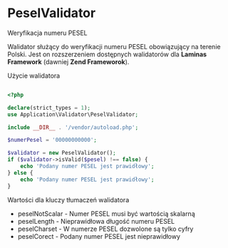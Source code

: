# PeselValidator
Weryfikacja numeru PESEL

Walidator służący do weryfikacji numeru PESEL obowiązujący na terenie Polski. Jest on rozszerzeniem dostępnych walidatorów dla <b>Laminas Framework</b> (dawniej <b>Zend Frameworok</b>).

Użycie walidatora

```php

<?php

declare(strict_types = 1);
use Application\Validator\PeselValidator;

include __DIR__ . '/vendor/autoload.php';

$numerPesel = '00000000000';

$validator = new PeselValidator();
if ($validator->isValid($pesel) !== false) {
    echo 'Podany numer PESEL jest prawidłowy';
} else {
    echo 'Podany numer PESEL jest prawidłowy';
}
```
Wartości dla kluczy tłumaczeń walidatora
 - peselNotScalar - Numer PESEL musi być wartością skalarną
 - peselLength - Nieprawidłowa długość numeru PESEL
 - peselCharset - W numerze PESEL dozwolone są tylko cyfry
 - peselCorect - Podany numer PESEL jest nieprawidłowy